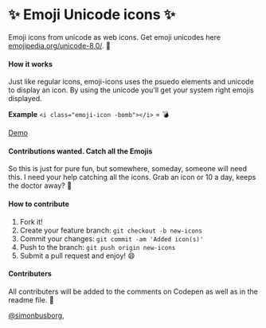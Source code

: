 # :sparkles: Emoji Unicode icons :sparkles:
Emoji icons from unicode as web icons. Get emoji unicodes here <a href="http://emojipedia.org/unicode-8.0/">emojipedia.org/unicode-8.0/</a>. :ghost:

#### How it works
Just like regular icons, emoji-icons uses the psuedo elements and unicode to display an icon. By using the unicode you'll get your system right emojis displayed.

**Example**
`<i class="emoji-icon -bomb"></i>` = :bomb:

<a href="http://codepen.io/simonbusborg/full/JXPpza">Demo</a>

#### Contributions wanted. Catch all the Emojis
So this is just for pure fun, but somewhere, someday, someone will need this. I need your help catching all the icons. Grab an icon or 10 a day, keeps the doctor away? :beers:

#### How to contribute
1. Fork it!
2. Create your feature branch: `git checkout -b new-icons`
3. Commit your changes: `git commit -am 'Added icon(s)'`
4. Push to the branch: `git push origin new-icons`
5. Submit a pull request and enjoy! :smile:

#### Contributers
All contributers will be added to the comments on Codepen as well as in the readme file. :sparkling_heart:

<a href="https://twitter.com/simonbusborg">@simonbusborg</a>,
